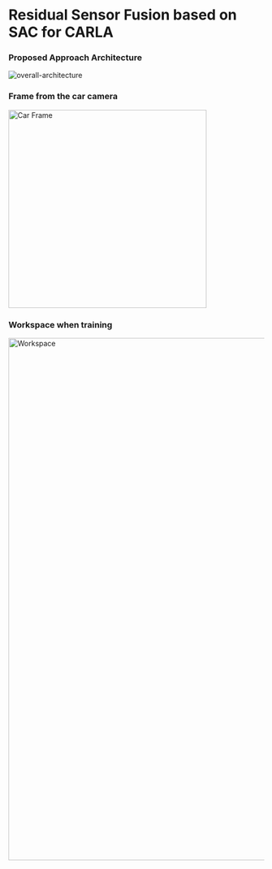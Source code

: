 # Residual Sensor Fusion based on SAC for CARLA

### Proposed Approach Architecture

![overall-architecture](https://github.com/CMVS-Lab/SAC-Residual-Fusion-CARLA/assets/56114938/6cc9a1e6-847f-47a7-9b24-16c07e109df3)

### Frame from the car camera
<img width="390" alt="Car Frame" src="https://github.com/aliansgp/RL-SAC-CARLA/assets/38432834/f037c14e-6502-4f1f-b128-eec5a02579eb">

### Workspace when training

<img width="1028" alt="Workspace" src="https://github.com/aliansgp/RL-SAC-CARLA/assets/38432834/06ec343a-0230-42be-920d-c7f4fd1adb0e">
